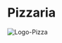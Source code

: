 # Pizzaria
![Logo-Pizza](https://user-images.githubusercontent.com/108281436/196493821-dd3a6c60-81e1-453a-9707-17d3fddbd993.png)
